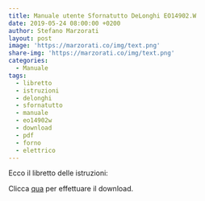```yaml
---
title: Manuale utente Sfornatutto DeLonghi EO14902.W
date: 2019-05-24 08:00:00 +0200
author: Stefano Marzorati
layout: post
image: 'https://marzorati.co/img/text.png'
share-img: 'https://marzorati.co/img/text.png'
categories:
  - Manuale
tags:
  - libretto
  - istruzioni
  - delonghi
  - sfornatutto
  - manuale
  - eo14902w
  - download
  - pdf
  - forno
  - elettrico
---
```

Ecco il libretto delle istruzioni:   

Clicca <a href="https://marzorati.co/download/Manuale_Istruzioni_EO14902.W.pdf" target="_blank">qua</a> per effettuare il download.   
